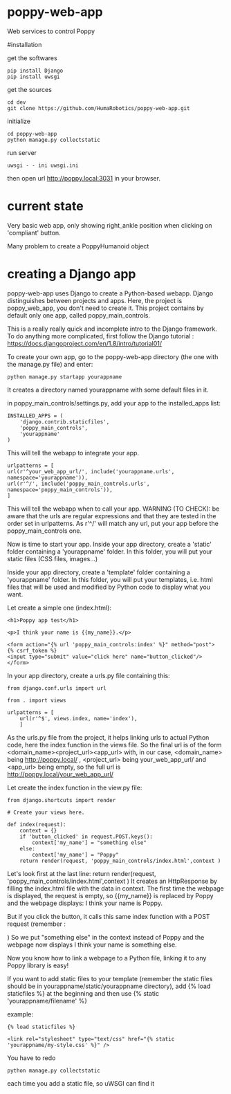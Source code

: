 # poppy-web-app
Web services to control Poppy

#installation

get the softwares

    pip install Django
    pip install uwsgi

get the sources

    cd dev
    git clone https://github.com/HumaRobotics/poppy-web-app.git

initialize

    cd poppy-web-app
    python manage.py collectstatic

run server

    uwsgi - - ini uwsgi.ini

then open url http://poppy.local:3031 in your browser.

# current state

Very basic web app, only showing right_ankle position when clicking on 'compliant' button.

Many problem to create a PoppyHumanoid object

# creating a Django app


poppy-web-app uses Django to create a Python-based webapp. Django distinguishes between projects and apps. Here, the project is poppy_web_app, you don't need to create it. This project contains by default only one app, called poppy_main_controls.

This is a really really quick and incomplete intro to the Django framework. To do anything more complicated, first follow the Django tutorial : https://docs.djangoproject.com/en/1.8/intro/tutorial01/

To create your own app, go to the poppy-web-app directory (the one with the manage.py file) and enter:


    python manage.py startapp yourappname

It creates a directory named yourappname with some default files in it.

in poppy_main_controls/settings.py, add your app to the installed_apps list:


    INSTALLED_APPS = (
        'django.contrib.staticfiles',
        'poppy_main_controls',
        'yourappname'
    )

This will tell the webapp to integrate your app.

    urlpatterns = [
    url(r'^your_web_app_url/', include('yourappname.urls', namespace='yourappname')),
    url(r'^/', include('poppy_main_controls.urls', namespace='poppy_main_controls')),
    ]

This will tell the webapp when to call your app. WARNING (TO CHECK): be aware that the urls are regular expressions and that they are tested in the order set in urlpatterns. As r'^/' will match any url, put your app before the poppy_main_controls one.

Now is time to start your app. Inside your app directory, create a 'static' folder containing a 'yourappname' folder. In this folder, you will put your static files (CSS files, images...)

 Inside your app directory, create a 'template' folder containing a 'yourappname' folder. In this folder, you will put your templates, i.e. html files that will be used and modified by Python code to display what you want.

Let create a simple one (index.html):

    <h1>Poppy app test</h1>
    
    <p>I think your name is {{my_name}}.</p>
    
    <form action="{% url 'poppy_main_controls:index' %}" method="post">
    {% csrf_token %}
    <input type="submit" value="click here" name="button_clicked"/>
    </form>

In your app directory, create a urls.py file containing this:

    from django.conf.urls import url
    
    from . import views
    
    urlpatterns = [
        url(r'^$', views.index, name='index'),
        ]

As the urls.py file from the project, it helps linking urls to actual Python code, here the index function in the views file. So the final url is of the form <domain_name><project_url><app_url> with, in our case, <domain_name> being http://poppy.local/ , <project_url> being your_web_app_url/ and <app_url> being empty, so the full url is
http://poppy.local/your_web_app_url/

Let create the index function in the view.py file:

    from django.shortcuts import render
    
    # Create your views here.
    
    def index(request):
        context = {}
        if 'button_clicked' in request.POST.keys():
            context['my_name'] = "something else"
        else:
            context['my_name'] = "Poppy"
        return render(request, 'poppy_main_controls/index.html',context )

Let's look first at the last line: return render(request, 'poppy_main_controls/index.html',context )
It creates an HttpResponse by filling the index.html file with the data in context. The first time the webpage is displayed, the request is empty, so {{my_name}} is replaced by Poppy and the webpage displays: I think your name is Poppy.

But if you click the button, it calls this same index function with a POST request (remember : <form action="{% url 'poppy_main_controls:index' %}" method="post"> ) 
So we put "something else" in the context instead of Poppy and the webpage now displays
I think your name is something else.

Now you know how to link a webpage to a Python file, linking it to any Poppy library is easy!

If you want to add static files to your template (remember the static files should be in yourappname/static/yourappname directory), add {% load staticfiles %} at the beginning  and then use {% static 'yourappname/filename' %}

example:

    {% load staticfiles %}
    
    <link rel="stylesheet" type="text/css" href="{% static 'yourappname/my-style.css' %}" />

You have to redo 

    python manage.py collectstatic

each time you add a static file, so uWSGI can find it
